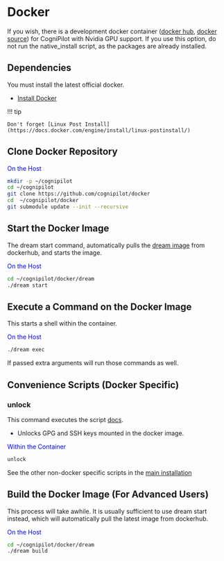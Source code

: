 # Docker

If you wish, there is a development docker container ([docker hub](https://hub.docker.com/r/cognipilot/dream), [docker source](https://github.com/CogniPilot/docker)) for CogniPilot with Nvidia GPU support. If you use this option, do not run the native\_install script, as the packages are already installed.


## Dependencies

You must install the latest official docker.

* [Install Docker](https://docs.docker.com/engine/install/ubuntu/)

!!! tip

	Don't forget [Linux Post Install](https://docs.docker.com/engine/install/linux-postinstall/) 

## Clone Docker Repository

<span style="color:blue">On the Host</span>
```bash
mkdir -p ~/cognipilot
cd ~/cognipilot
git clone https://github.com/cognipilot/docker
cd  ~/cognipilot/docker
git submodule update --init --recursive
```

## Start the Docker Image

The dream start command, automatically pulls the [dream image](https://hub.docker.com/r/cognipilot/dream) from dockerhub, and starts the image.

<span style="color:blue">On the Host</span>
```bash
cd ~/cognipilot/docker/dream
./dream start
```

## Execute a Command on the Docker Image

This starts a shell within the container.

<span style="color:blue">On the Host</span>
```bash
./dream exec
```

If passed extra arguments will run those commands as well.

## Convenience Scripts (Docker Specific)


### unlock

This command executes the script [docs](https://github.com/CogniPilot/helmet/blob/398e99d98c1a9aabef663ad601d3ac5c141b54f2/install/resources/unlock).

* Unlocks GPG and SSH keys mounted in the docker image.

<span style="color:blue">Within the Container</span>
```bash
unlock
```

See the other non-docker specific scripts in the [main installation](../install.md#convenience-scripts)

## Build the Docker Image (For Advanced Users)

This process will take awhile. It is usually sufficient to use dream start instead, which will automatically pull the latest image from dockerhub.

<span style="color:blue">On the Host</span>
```bash
cd ~/cognipilot/docker/dream
./dream build
```
